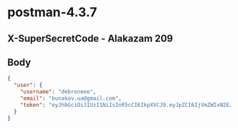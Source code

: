 # postman-4.3.7

## X-SuperSecretCode - Alakazam 209

## Body

```json
{
  "user": {
    "username": "debroneee",
    "email": "bunakov.ua@gmail.com",
    "token": "eyJhbGciOiJIUzI1NiIsInR5cCI6IkpXVCJ9.eyJpZCI6IjVmZWIxN2EzNjk5ZDE2MDMyNDZmZDg0OCIsInVzZXJuYW1lIjoiZGVicm9uZWVlIiwiZXhwIjoxNjE0NDI2OTI5LCJpYXQiOjE2MDkyNDI5Mjl9.MEmKh2ttRrIKpBsjuFkd4a3RiErUd-jgyGQNX_0NYR0"
  }
}
```
